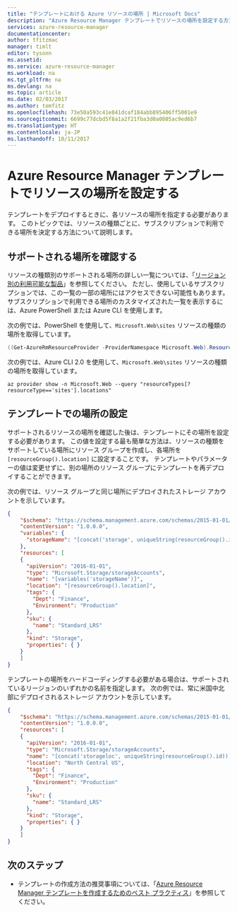 ```yaml
---
title: "テンプレートにおける Azure リソースの場所 | Microsoft Docs"
description: "Azure Resource Manager テンプレートでリソースの場所を設定する方法を示します。"
services: azure-resource-manager
documentationcenter: 
author: tfitzmac
manager: timlt
editor: tysonn
ms.assetid: 
ms.service: azure-resource-manager
ms.workload: na
ms.tgt_pltfrm: na
ms.devlang: na
ms.topic: article
ms.date: 02/03/2017
ms.author: tomfitz
ms.openlocfilehash: 73e50a593c41e841dcaf184abb895406ff5001e9
ms.sourcegitcommit: 6699c77dcbd5f8a1a2f21fba3d0a0005ac9ed6b7
ms.translationtype: HT
ms.contentlocale: ja-JP
ms.lasthandoff: 10/11/2017
---
```

# <a name="set-resource-location-in-azure-resource-manager-templates"></a>Azure Resource Manager テンプレートでリソースの場所を設定する
テンプレートをデプロイするときに、各リソースの場所を指定する必要があります。 このトピックでは、リソースの種類ごとに、サブスクリプションで利用できる場所を決定する方法について説明します。

## <a name="determine-supported-locations"></a>サポートされる場所を確認する

リソースの種類別のサポートされる場所の詳しい一覧については、「[リージョン別の利用可能な製品](https://azure.microsoft.com/regions/services/)」を参照してください。 ただし、使用しているサブスクリプションでは、この一覧の一部の場所にはアクセスできない可能性もあります。 サブスクリプションで利用できる場所のカスタマイズされた一覧を表示するには、Azure PowerShell または Azure CLI を使用します。 

次の例では、PowerShell を使用して、`Microsoft.Web\sites` リソースの種類の場所を取得しています。

```powershell
((Get-AzureRmResourceProvider -ProviderNamespace Microsoft.Web).ResourceTypes | Where-Object ResourceTypeName -eq sites).Locations
```

次の例では、Azure CLI 2.0 を使用して、`Microsoft.Web\sites` リソースの種類の場所を取得しています。

```azurecli
az provider show -n Microsoft.Web --query "resourceTypes[?resourceType=='sites'].locations"
```

## <a name="set-location-in-template"></a>テンプレートでの場所の設定

サポートされるリソースの場所を確認した後は、テンプレートにその場所を設定する必要があります。 この値を設定する最も簡単な方法は、リソースの種類をサポートしている場所にリソース グループを作成し、各場所を `[resourceGroup().location]` に設定することです。 テンプレートやパラメーターの値は変更せずに、別の場所のリソース グループにテンプレートを再デプロイすることができます。 

次の例では、リソース グループと同じ場所にデプロイされたストレージ アカウントを示しています。

```json
{
    "$schema": "https://schema.management.azure.com/schemas/2015-01-01/deploymentTemplate.json#",
    "contentVersion": "1.0.0.0",
    "variables": {
      "storageName": "[concat('storage', uniqueString(resourceGroup().id))]"
    },
    "resources": [
    {
      "apiVersion": "2016-01-01",
      "type": "Microsoft.Storage/storageAccounts",
      "name": "[variables('storageName')]",
      "location": "[resourceGroup().location]",
      "tags": {
        "Dept": "Finance",
        "Environment": "Production"
      },
      "sku": {
        "name": "Standard_LRS"
      },
      "kind": "Storage",
      "properties": { }
    }
    ]
}
```

テンプレートの場所をハードコーディングする必要がある場合は、サポートされているリージョンのいずれかの名前を指定します。 次の例では、常に米国中北部にデプロイされるストレージ アカウントを示しています。

```json
{
    "$schema": "https://schema.management.azure.com/schemas/2015-01-01/deploymentTemplate.json#",
    "contentVersion": "1.0.0.0",
    "resources": [
    {
      "apiVersion": "2016-01-01",
      "type": "Microsoft.Storage/storageAccounts",
      "name": "[concat('storageloc', uniqueString(resourceGroup().id))]",
      "location": "North Central US",
      "tags": {
        "Dept": "Finance",
        "Environment": "Production"
      },
      "sku": {
        "name": "Standard_LRS"
      },
      "kind": "Storage",
      "properties": { }
    }
    ]
}
```

## <a name="next-steps"></a>次のステップ
* テンプレートの作成方法の推奨事項については、「[Azure Resource Manager テンプレートを作成するためのベスト プラクティス](resource-manager-template-best-practices.md)」を参照してください。

